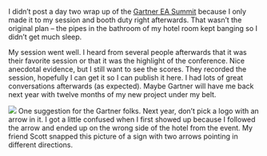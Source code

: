 I didn’t post a day two wrap up of the [Gartner EA
Summit](http://devhawk.net/2006/06/21/gartner-ea-summit-day-one/)
because I only made it to my session and booth duty right afterwards.
That wasn’t the original plan – the pipes in the bathroom of my hotel
room kept banging so I didn’t get much sleep.

My session went well. I heard from several people afterwards that it was
their favorite session or that it was the highlight of the conference.
Nice anecdotal evidence, but I still want to see the scores. They
recorded the session, hopefully I can get it so I can publish it here. I
had lots of great conversations afterwards (as expected). Maybe Gartner
will have me back next year with twelve months of my new project under
my belt.

[![](http://s3.amazonaws.com/devhawk_images/img393_small.jpg)](http://s3.amazonaws.com/devhawk_images/img393.jpg)
One suggestion for the Gartner folks. Next year, don’t pick a logo with
an arrow in it. I got a little confused when I first showed up because I
followed the arrow and ended up on the wrong side of the hotel from the
event. My friend Scott snapped this picture of a sign with two arrows
pointing in different directions.
